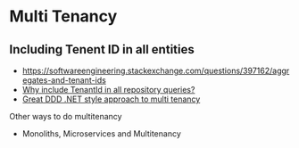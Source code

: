 # Multi Tenancy

## Including Tenent ID in all entities

- https://softwareengineering.stackexchange.com/questions/397162/aggregates-and-tenant-ids
- [Why include TenantId in all repository queries?](https://stackoverflow.com/questions/61312596/implementing-domain-driven-design-why-include-tenantid-in-all-repository-querie)
- [Great DDD .NET style approach to multi tenancy](https://blog.jacobsdata.com/2020/09/25/scaffold-your-clean-ddd-web-application-part-3-persistence-tenancy-and-the-data-model)

Other ways to do multitenancy

- Monoliths, Microservices and Multitenancy
